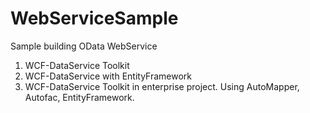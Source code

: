 # WebServiceSample

Sample building OData WebService

1. WCF-DataService Toolkit
2. WCF-DataService with EntityFramework
3. WCF-DataService Toolkit in enterprise project. Using AutoMapper, Autofac, EntityFramework.